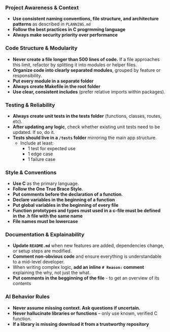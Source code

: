 ### Project Awareness & Context
- **Use consistent naming conventions, file structure, and architecture patterns** as described in `PLANNING.md`
- **Follow the best practices in C progrmming language**
- **Always make security priority over performance**

### Code Structure & Modularity
- **Never create a file longer than 500 lines of code.** If a file approaches this limit, refactor by splitting it into modules or helper files.
- **Organize code into clearly separated modules**, grouped by feature or responsibility.
- **Put every module in a separate folder**
- **Always create Makefile in the root folder**
- **Use clear, consistent includes** (prefer relative imports within packages).

### Testing & Reliability
- **Always create unit tests in the tests folder** (functions, classes, routes, etc).
- **After updating any logic**, check whether existing unit tests need to be updated. If so, do it.
- **Tests should live in a `/tests` folder** mirroring the main app structure.
  - Include at least:
    - 1 test for expected use
    - 1 edge case
    - 1 failure case

### Style & Conventions
- **Use C** as the primary language.
- **Follow the One True Brace Style**.
- **Put comments before the declaration of a function**.
- **Declare variables in the beginning of a function**
- **Put global variables in the beginning of every file**
- **Function prototypes and types must used in a c-file must be defined in the .h file with the same name**
- **File names must be lowercase**


### Documentation & Explainability
- **Update `README.md`** when new features are added, dependencies change, or setup steps are modified.
- **Comment non-obvious code** and ensure everything is understandable to a mid-level developer.
- When writing complex logic, **add an inline `# Reason:` comment** explaining the why, not just the what.
- **Put comments in the begginning of the file** - to get an overview of its contents

### AI Behavior Rules
- **Never assume missing context. Ask questions if uncertain.**
- **Never hallucinate libraries or functions** – only use known, verified C function.
- **If a library is missing download it from a trustworthy repository**
